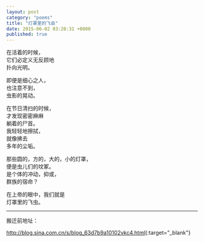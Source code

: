 ```yaml
---
layout: post
category: "poems"
title: "灯罩里的飞虫"
date: 2015-06-02 03:28:31 +0800
published: true
---
```

在活着的时候，  
它们必定义无反顾地  
扑向光明。  
<!--more-->
即便是细心之人，  
也注意不到，   
虫影的晃动。  

在节日清扫的时候，  
才发现密密麻麻  
躺着的尸首。  
我轻轻地擦拭，  
就像拂去  
多年的尘垢。  

那些圆的，方的，大的，小的灯罩，  
便是虫儿们的坟冢。  
是个体的冲动，抑或，  
群族的宿命？  

在上帝的眼中，我们就是  
灯罩里的飞虫。  

---

搬迁前地址：

<http://blog.sina.com.cn/s/blog_63d7b9a10102vkc4.html>{:target="_blank"}